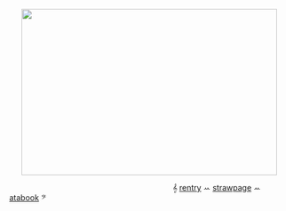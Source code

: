 

<p align="center">
  <img width="460" height="300" src=https://files.catbox.moe/k0xg1y.gif>
</p>


                     𝄞 [rentry](https://rentry.co/destroythisgame) ꕀ [strawpage](https://twice-rioromeo.straw.page) ꕀ [atabook](https://restartrefresh.atabook.org/) 𝄢
